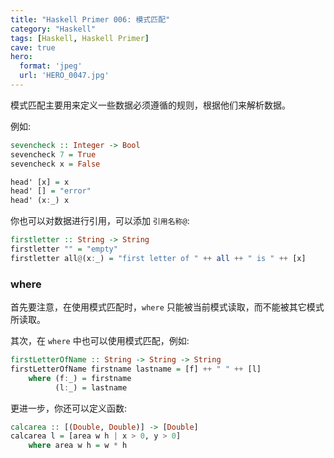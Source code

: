 ```yaml
---
title: "Haskell Primer 006: 模式匹配"
category: "Haskell"
tags: [Haskell, Haskell Primer]
cave: true
hero:
  format: 'jpeg'
  url: 'HERO_0047.jpg'
---
```

模式匹配主要用来定义一些数据必须遵循的规则，根据他们来解析数据。



例如:

```haskell
sevencheck :: Integer -> Bool
sevencheck 7 = True
sevencheck x = False

head' [x] = x
head' [] = "error"
head' (x:_) x
```

你也可以对数据进行引用，可以添加 `引用名称@`:

```haskell
firstletter :: String -> String
firstletter "" = "empty"
firstletter all@(x:_) = "first letter of " ++ all ++ " is " ++ [x]
```

### where

首先要注意，在使用模式匹配时，`where` 只能被当前模式读取，而不能被其它模式所读取。



其次，在 `where` 中也可以使用模式匹配，例如:

```haskell
firstLetterOfName :: String -> String -> String
firstLetterOfName firstname lastname = [f] ++ " " ++ [l]
    where (f:_) = firstname
          (l:_) = lastname
```

更进一步，你还可以定义函数:

```haskell
calcarea :: [(Double, Double)] -> [Double]
calcarea l = [area w h | x > 0, y > 0]
    where area w h = w * h
```




